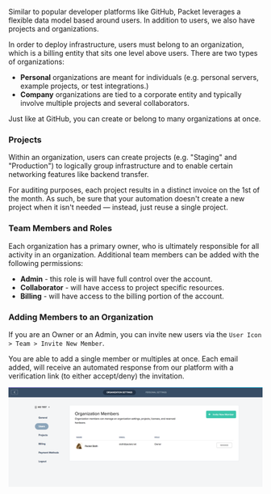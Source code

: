 <!-- <meta>
{
    "title":"Organizations, Users and Projects",
    "description":"An overview of Packet's data model.",
    "tag":["organizations", "accounts", "platform"],
    "seo-title": "An overview of Packet's data model including organizations, team users, and projects.",
    "seo-description": "An overview of Packet's data model.",
    "og-title": "An overview of Packet's data model including organizations, team users, and projects.",
    "og-description": "Learn more about Packet and get started!"
}
</meta> -->

Similar to popular developer platforms like GitHub, Packet leverages a flexible data model based around users. In addition to users, we also have projects and organizations.

In order to deploy infrastructure, users must belong to an organization, which is a billing entity that sits one level above users. There are two types of organizations:
* __Personal__ organizations are meant for individuals  (e.g. personal servers, example projects, or test integrations.)
* __Company__ organizations are tied to a corporate entity and typically involve multiple projects and several collaborators.

Just like at GitHub, you can create or belong to many organizations at once.

### Projects

Within an organization, users can create projects (e.g. "Staging" and "Production") to logically group infrastructure and to enable certain networking features like backend transfer.

For auditing purposes, each project results in a distinct invoice on the 1st of the month. As such, be sure that your automation doesn't create a new project when it isn't needed — instead, just reuse a single project.

### Team Members and Roles

Each organization has a primary owner, who is ultimately responsible for all activity in an organization.  Additional team members can be added with the following permissions:

* __Admin__ - this role is will have full control over the account.
* __Collaborator__ -  will have access to project specific resources.
* __Billing__ - will have access to the billing portion of the account.

### Adding Members to an Organization

If you are an Owner or an Admin, you can invite new users via the `User Icon > Team > Invite New Member`.

 You are able to add a single member or multiples at once. Each email added, will receive an automated response from our platform with a verification link (to either accept/deny) the invitation.

![organization settings](/images/organizations/add-members.png)
